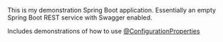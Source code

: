 This is my demonstration Spring Boot application.
Essentially an empty Spring Boot REST service with Swagger enabled. 

Includes demonstrations of how to use
[@ConfigurationProperties](https://github.com/jaysencryer/configuration-properties/wiki/Configuration-Properties)
